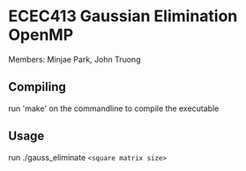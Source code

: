 # ECEC413 Gaussian Elimination OpenMP

Members: Minjae Park, John Truong

## Compiling

run 'make' on the commandline to compile the executable

## Usage

run ./gauss_eliminate `<square matrix size>`
